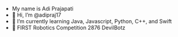 -    My name is Adi Prajapati
- 👋 Hi, I’m @adipraj17
- 🌱 I’m currently learning Java, Javascript, Python, C++, and Swift
- 🤖 FIRST Robotics Competition 2876 DevilBotz
<!---
adipraj17/adipraj17 is a ✨ special ✨ repository because its `README.md` (this file) appears on your GitHub profile.
You can click the Preview link to take a look at your changes.
--->
